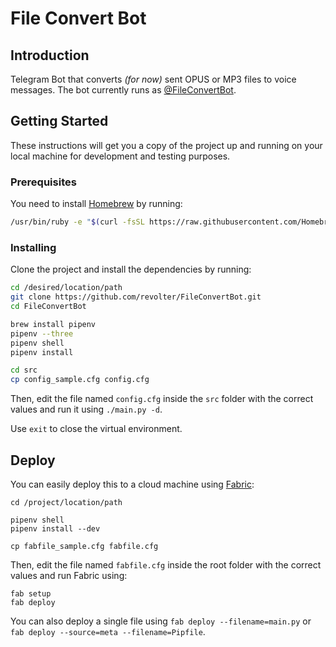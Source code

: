 # File Convert Bot

## Introduction

Telegram Bot that converts _(for now)_ sent OPUS or MP3 files to voice messages. The bot currently runs as [@FileConvertBot](https://t.me/FileConvertBot).

## Getting Started

These instructions will get you a copy of the project up and running on your local machine for development and testing purposes.

### Prerequisites

You need to install [Homebrew](https://brew.sh) by running:

```sh
/usr/bin/ruby -e "$(curl -fsSL https://raw.githubusercontent.com/Homebrew/install/master/install)"
```

### Installing

Clone the project and install the dependencies by running:

```sh
cd /desired/location/path
git clone https://github.com/revolter/FileConvertBot.git
cd FileConvertBot

brew install pipenv
pipenv --three
pipenv shell
pipenv install

cd src
cp config_sample.cfg config.cfg
```

Then, edit the file named `config.cfg` inside the `src` folder with the correct values and run it using `./main.py -d`.

Use `exit` to close the virtual environment.

## Deploy

You can easily deploy this to a cloud machine using [Fabric](http://fabfile.org):

```
cd /project/location/path

pipenv shell
pipenv install --dev

cp fabfile_sample.cfg fabfile.cfg
```

Then, edit the file named `fabfile.cfg` inside the root folder with the correct values and run Fabric using:

```
fab setup
fab deploy
```

You can also deploy a single file using `fab deploy --filename=main.py` or `fab deploy --source=meta --filename=Pipfile`.
